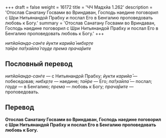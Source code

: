 +++
draft = false
weight = 16172
title = 'ЧЧ Мадхйа 1.262'
description = 'Отослав Санатану Госвами во Вриндаван, Господь наедине поговорил с Шри Нитьянандой Прабху и послал Его в Бенгалию проповедовать любовь к Богу.'
summary = 'Отослав Санатану Госвами во Вриндаван, Господь наедине поговорил с Шри Нитьянандой Прабху и послал Его в Бенгалию проповедовать любовь к Богу.'
+++

_нитйа̄нанда-сан̇ге йукти карийа̄ нибхр̣те  
та̄н̇ре па̄т̣ха̄ила̄ гауд̣е према прача̄рите_

## Пословный перевод

_нитйа̄нанда_\-_сан̇ге_ — с Нитьянандой Прабху; _йукти_ _карийа̄_ — побеседовав; _нибхр̣те_ — наедине; _та̄н̇ре_ — Его; _па̄т̣ха̄ила̄_ — послал; _гауд̣е_ — в Бенгалию; _према_ — любовь к Богу; _прача̄рите_ — проповедовать.

## Перевод

**Отослав Санатану Госвами во Вриндаван, Господь наедине поговорил с Шри Нитьянандой Прабху и послал Его в Бенгалию проповедовать любовь к Богу.**
